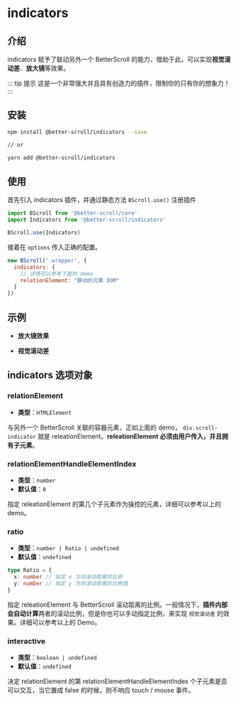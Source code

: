 # indicators <Badge text="2.2.0" />

## 介绍

indicators 赋予了联动另外一个 BetterScroll 的能力，借助于此，可以实现**视觉滚动差**、**放大镜**等效果。

::: tip 提示
这是一个非常强大并且具有创造力的插件，限制你的只有你的想象力！
:::

## 安装

```bash
npm install @better-scroll/indicators --save

// or

yarn add @better-scroll/indicators
```

## 使用

首先引入 indicators 插件，并通过静态方法 `BScroll.use()` 注册插件

```js
import BScroll from '@better-scroll/core'
import Indicators from '@better-scroll/indicators'

BScroll.use(Indicators)
```

接着在 `options` 传入正确的配置。

```js
new BScroll('.wrapper', {
  indicators: {
    // 详情可以参考下面的 demo
    relationElement: "联动的元素 DOM"
  }
})
```
## 示例

  - **放大镜效果**

    <demo qrcode-url="indicators/minimap" :render-code="true">
      <template slot="code-template">
        <<< @/examples/vue/components/indicators/minimap.vue?template
      </template>
      <template slot="code-script">
        <<< @/examples/vue/components/indicators/minimap.vue?script
      </template>
      <template slot="code-style">
        <<< @/examples/vue/components/indicators/minimap.vue?style
      </template>
      <indicators-minimap slot="demo"></indicators-minimap>
    </demo>

  - **视觉滚动差**

    <demo qrcode-url="indicators/parallax-scroll">
      <template slot="code-template">
        <<< @/examples/vue/components/indicators/parallax-scroll.vue?template
      </template>
      <template slot="code-script">
        <<< @/examples/vue/components/indicators/parallax-scroll.vue?script
      </template>
      <template slot="code-style">
        <<< @/examples/vue/components/indicators/parallax-scroll.vue?style
      </template>
      <indicators-parallax-scroll slot="demo"></indicators-parallax-scroll>
    </demo>

## indicators 选项对象

### relationElement

  - **类型**：`HTMLElement`

  与另外一个 BetterScroll 关联的容器元素，正如上面的 demo， `div.scroll-indicator` 就是 releationElement。**releationElement 必须由用户传入，并且拥有子元素**。

### relationElementHandleElementIndex

  - **类型**：`number`
  - **默认值**：`0`

  指定 releationElement 的第几个子元素作为操控的元素，详细可以参考以上的 demo。

### ratio

  - **类型**：`number | Ratio | undefined`
  - **默认值**：`undefined`

  ```ts
  type Ratio = {
    x: number // 指定 x 方向滚动距离的比例
    y: number // 指定 y 方向滚动距离的比例饿
  }
  ```
  指定 releationElement 与 BetterScroll 滚动距离的比例。一般情况下，**插件内部会自动计算**两者的滚动比例，但是你也可以手动指定比例，来实现 `视觉滚动差` 的效果。详细可以参考以上的 Demo。

### interactive

  - **类型**：`boolean | undefined`
  - **默认值**：`undefined`

  决定 relationElement 的第 relationElementHandleElementIndex 个子元素是否可以交互，当它置成 false 的时候，则不响应 touch / mouse 事件。
